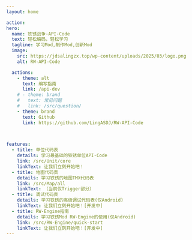 ```yaml
---
layout: home

action:
hero:
  name: 铁锈战争-API-Code
  text: 轻松编码，轻松学习
  tagline: 学习Mod,制作Mod,创新Mod
  image:
    src: https://jdsalingzx.top/wp-content/uploads/2025/03/logo.png
    alt: RW-API-Code

  actions:
    - theme: alt
      text: 编写指南
      link: /api-dev
    # - theme: brand
    #   text: 常见问题
    #   link: /src/question/      
    - theme: brand
      text: Github
      link: https://github.com/LingASDJ/RW-API-Code

  

features:
  - title: 单位代码表
    details: 学习最基础的铁锈单位API-Code
    link: /src/Unit/core
    linkText: 让我们立刻开始吧！
  - title: 地图代码表
    details: 学习铁锈的地图TMX代码表
    link: /src/Map/all
    linkText: （当前仅Trigger部分）
  - title: 调试代码表
    details: 学习铁锈的高级调试代码表(仅Android)
    linkText: 让我们立刻开始吧！[开发中]
  - title: RW-Engine指南
    details: 学习铁锈Mod RW-Engine的使用(仅Android)
    link: /src/RW-Engine/quick-start
    linkText: 让我们立刻开始吧！[开发中]
---
```



